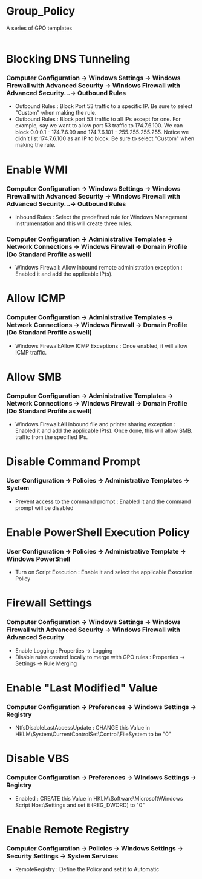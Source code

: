 # Group_Policy
A series of GPO templates<br>
<br>



# Blocking DNS Tunneling
### Computer Configuration -> Windows Settings -> Windows Firewall with Advanced Security -> Windows Firewall with Advanced Security...-> Outbound Rules
- Outbound Rules : Block Port 53 traffic to a specific IP. Be sure to select "Custom" when making the rule.
- Outbound Rules : Block port 53 traffic to all IPs except for one. For example, say we want to allow port 53 traffic to 174.7.6.100. We can block 0.0.0.1 - 174.7.6.99 and 174.7.6.101 - 255.255.255.255. Notice we didn't list 174.7.6.100 as an IP to block. Be sure to select "Custom" when making the rule.

# Enable WMI
### Computer Configuration -> Windows Settings -> Windows Firewall with Advanced Security -> Windows Firewall with Advanced Security...-> Outbound Rules
- Inbound Rules : Select the predefined rule for Windows Management Instrumentation and this will create three rules.

### Computer Configuration -> Administrative Templates -> Network Connections -> Windows Firewall -> Domain Profile (Do Standard Profile as well)
- Windows Firewall: Allow inbound remote administration exception : Enabled it and add the applicable IP(s).

# Allow ICMP
### Computer Configuration -> Administrative Templates -> Network Connections -> Windows Firewall -> Domain Profile (Do Standard Profile as well)
- Windows Firewall:Allow ICMP Exceptions : Once enabled, it will allow ICMP traffic.

# Allow SMB
### Computer Configuration -> Administrative Templates -> Network Connections -> Windows Firewall -> Domain Profile (Do Standard Profile as well)
- Windows Firewall:All inbound file and printer sharing exception : Enabled it and add the applicable IP(s). Once done, this will allow SMB. traffic from the specified IPs.

# Disable Command Prompt
### User Configuration -> Policies -> Administrative Templates -> System
- Prevent access to the command prompt : Enabled it and the command prompt will be disabled

# Enable PowerShell Execution Policy
### User Configuration -> Policies -> Administrative Template -> Windows PowerShell
- Turn on Script Execution : Enable it and select the applicable Execution Policy

# Firewall Settings
### Computer Configuration -> Windows Settings -> Windows Firewall with Advanced Security -> Windows Firewall with Advanced Security
- Enable Logging : Properties -> Logging
- Disable rules created locally to merge with GPO rules : Properties -> Settings -> Rule Merging

# Enable "Last Modified" Value
### Computer Configuration -> Preferences -> Windows Settings -> Registry
- NtfsDisableLastAccessUpdate : CHANGE this Value in HKLM\System\CurrentControlSet\Control\FileSystem to be "0"

# Disable VBS
### Computer Configuration -> Preferences -> Windows Settings -> Registry
- Enabled : CREATE this Value in HKLM\Software\Microsoft\Windows Script Host\Settings and set it (REG_DWORD) to "0"

# Enable Remote Registry
### Computer Configuration -> Policies -> Windows Settings -> Security Settings -> System Services
- RemoteRegistry : Define the Policy and set it to Automatic


